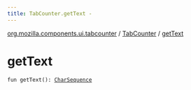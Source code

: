 ```yaml
---
title: TabCounter.getText - 
---
```


[org.mozilla.components.ui.tabcounter](../index.html) / [TabCounter](index.html) / [getText](./get-text.html)

# getText

`fun getText(): `[`CharSequence`](https://kotlinlang.org/api/latest/jvm/stdlib/kotlin/-char-sequence/index.html)